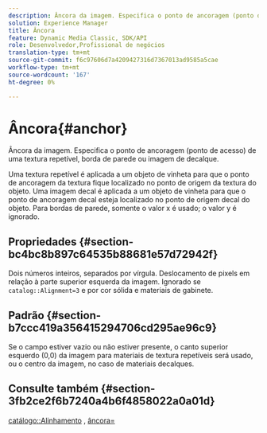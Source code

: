 ```yaml
---
description: Âncora da imagem. Especifica o ponto de ancoragem (ponto de acesso) de uma textura repetível, borda de parede ou imagem de decalque.
solution: Experience Manager
title: Âncora
feature: Dynamic Media Classic, SDK/API
role: Desenvolvedor,Profissional de negócios
translation-type: tm+mt
source-git-commit: f6c97606d7a4209427316d7367013ad9585a5cae
workflow-type: tm+mt
source-wordcount: '167'
ht-degree: 0%

---
```



# Âncora{#anchor}

Âncora da imagem. Especifica o ponto de ancoragem (ponto de acesso) de uma textura repetível, borda de parede ou imagem de decalque.

Uma textura repetível é aplicada a um objeto de vinheta para que o ponto de ancoragem da textura fique localizado no ponto de origem da textura do objeto. Uma imagem decal é aplicada a um objeto de vinheta para que o ponto de ancoragem decal esteja localizado no ponto de origem decal do objeto. Para bordas de parede, somente o valor x é usado; o valor y é ignorado.

## Propriedades {#section-bc4bc8b897c64535b88681e57d72942f}

Dois números inteiros, separados por vírgula. Deslocamento de pixels em relação à parte superior esquerda da imagem. Ignorado se `catalog::Alignment=3` e por cor sólida e materiais de gabinete.

## Padrão {#section-b7ccc419a356415294706cd295ae96c9}

Se o campo estiver vazio ou não estiver presente, o canto superior esquerdo (0,0) da imagem para materiais de textura repetíveis será usado, ou o centro da imagem, no caso de materiais decalques.

## Consulte também {#section-3fb2ce2f6b7240a4b6f4858022a0a01d}

[catálogo::Alinhamento](../../../../../ir-api/material-cat/image-rendering-api-ref/c-ir-material-catalog/c-ir-material-data-reference/r-ir-alignment.md#reference-e52152e8dc244d0aa13b40c615d0f399) ,  [âncora=](../../../../../ir-api/http-protocol/image-rendering-api-ref/c-ir-http-protocol-ref/c-ir-http-protocol-command-reference/r-ir-http-anchor.md#reference-d53923d785c9442997dc7f2199524c26)
